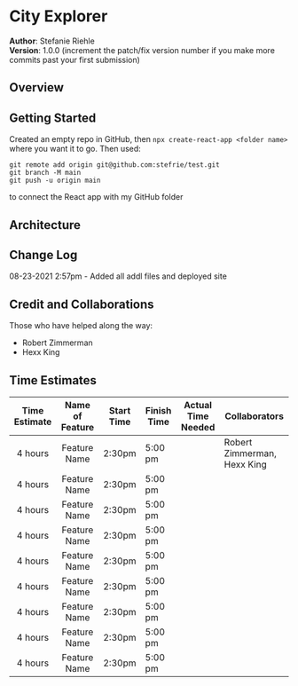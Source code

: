 # City Explorer
**Author**: Stefanie Riehle\
**Version**: 1.0.0 (increment the patch/fix version number if you make more commits past your first submission)

## Overview
<!-- Provide a high level overview of what this application is and why you are building it, beyond the fact that it's an assignment for this class. (i.e. What's your problem domain?) -->

## Getting Started
Created an empty repo in GitHub, then `npx create-react-app <folder name>` where you want it to go. Then used:
```
git remote add origin git@github.com:stefrie/test.git
git branch -M main
git push -u origin main
```
to connect the React app with my GitHub folder

## Architecture
<!-- Provide a detailed description of the application design. What technologies (languages, libraries, etc) you're using, and any other relevant design information. -->

## Change Log
08-23-2021 2:57pm - Added all addl files and deployed site

## Credit and Collaborations
Those who have helped along the way:

- Robert Zimmerman
- Hexx King

## Time Estimates

| Time Estimate | Name of Feature | Start Time | Finish Time | Actual Time Needed | Collaborators |
|:-------------:|:---------------:|------------|-------------|--------------------|---------------|
| 4 hours       |  Feature Name   | 2:30pm     |  5:00 pm    |                    | Robert Zimmerman, Hexx King |
| 4 hours       |  Feature Name   | 2:30pm     |  5:00 pm    |                    |               |
| 4 hours       |  Feature Name   | 2:30pm     |  5:00 pm    |                    |               |
| 4 hours       |  Feature Name   | 2:30pm     |  5:00 pm    |                    |               |
| 4 hours       |  Feature Name   | 2:30pm     |  5:00 pm    |                    |               |
| 4 hours       |  Feature Name   | 2:30pm     |  5:00 pm    |                    |               |
| 4 hours       |  Feature Name   | 2:30pm     |  5:00 pm    |                    |               |
| 4 hours       |  Feature Name   | 2:30pm     |  5:00 pm    |                    |               |
| 4 hours       |  Feature Name   | 2:30pm     |  5:00 pm    |                    |               |
